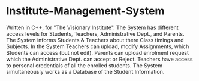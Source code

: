 # Institute-Management-System
Written in C++, for "The Visionary Institute". The System has different access levels for Students, Teachers, Administrative Dept., and Parents. The System informs Students &amp; Teachers about there Class timings and Subjects. In the System Teachers can upload, modify Assignments, which Students can access (but not edit). Parents can upload enrolment request which the Administrative Dept. can accept or Reject. Teachers have access to personal credentials of all the enrolled students. The System simultaneously works as a Database of the Student Information.

